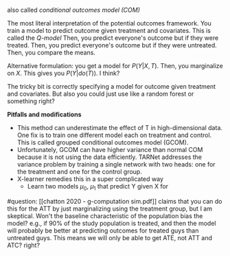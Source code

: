 also called *conditional outcomes model (COM)*

The most literal interpretation of the potential outcomes framework. You train a model to predict outcome given treatment and covariates. This is called the *Q-model* Then, you predict everyone's outcome but if they were treated. Then, you predict everyone's outcome but if they were untreated. Then, you compare the means.

Alternative formulation: you get a model for $P(Y | X, T)$. Then, you marginalize on $X$. This gives you $P(Y | do(T))$. I think?

The tricky bit is correctly specifying a model for outcome given treatment and covariates. But also you could just use like a random forest or something right?

**Pitfalls and modifications**
- This method can underestimate the effect of T in high-dimensional data. One fix is to train one different model each on treatment and control. This is called grouped conditional outcomes model (GCOM).
- Unfortunately, GCOM can have higher variance than normal COM because it is not using the data efficiently. TARNet addresses the variance problem by training a single network with two heads: one for the treatment and one for the control group.
- X-learner remedies this in a super complicated way
	- Learn two models $\mu_0$, $\mu_1$ that predict Y given X for 

#question: [[chatton 2020 - g-computation sim.pdf]] claims that you can do this for the ATT by just marginalizing using the treatment group, but I am skeptical. Won't the baseline characteristic of the population bias the model? e.g., if 90% of the study population is treated, and then the model will probably be better at predicting outcomes for treated guys than untreated guys. This means we will only be able to get ATE, not ATT and ATC? right?